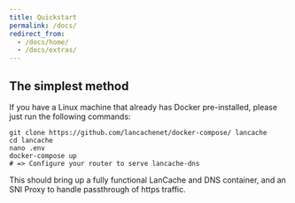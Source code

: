 ```yaml
---
title: Quickstart
permalink: /docs/
redirect_from:
  - /docs/home/
  - /docs/extras/
---
```



## The simplest method

If you have a Linux machine that already has Docker pre-installed, please just run the following commands:

    git clone https://github.com/lancachenet/docker-compose/ lancache
    cd lancache
    nano .env
    docker-compose up
    # => Configure your router to serve lancache-dns

This should bring up a fully functional LanCache and DNS container, and an SNI Proxy to handle passthrough of https traffic.
